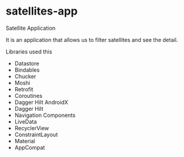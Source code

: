 # satellites-app

Satellite Application

It is an application that allows us to filter satellites and see the detail.

Libraries used this 

- Datastore
- Bindables
- Chucker
- Moshi
- Retrofit
- Coroutines
- Dagger Hilt AndroidX
- Dagger Hilt
- Navigation Components
- LiveData
- RecyclerView
- ConstraintLayout
- Material
- AppCompat
